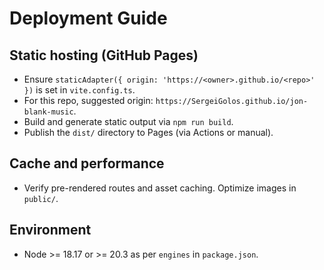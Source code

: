 # Deployment Guide

## Static hosting (GitHub Pages)

- Ensure `staticAdapter({ origin: 'https://<owner>.github.io/<repo>' })` is set in `vite.config.ts`.
- For this repo, suggested origin: `https://SergeiGolos.github.io/jon-blank-music`.
- Build and generate static output via `npm run build`.
- Publish the `dist/` directory to Pages (via Actions or manual).

## Cache and performance

- Verify pre-rendered routes and asset caching. Optimize images in `public/`.

## Environment

- Node >= 18.17 or >= 20.3 as per `engines` in `package.json`.
